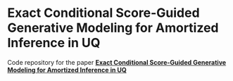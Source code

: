 # Exact Conditional Score-Guided Generative Modeling for Amortized Inference in UQ

Code repository for the paper
**[Exact Conditional Score-Guided Generative Modeling for Amortized Inference in UQ](https://arxiv.org/pdf/2506.18227)**  
 
